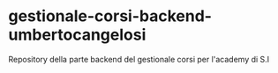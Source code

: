 # gestionale-corsi-backend-umbertocangelosi
Repository della parte backend del gestionale corsi per l'academy di S.I
